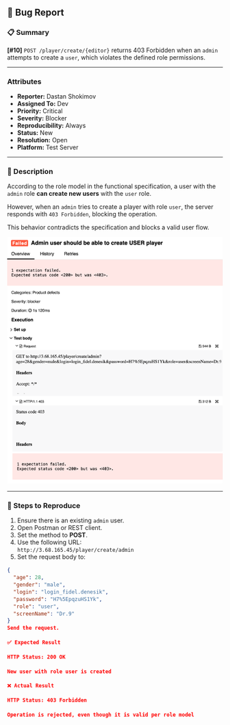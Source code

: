 ## 🐞 Bug Report

### 📋 Summary
**[#10]** `POST /player/create/{editor}` returns 403 Forbidden when an `admin` attempts to create a `user`, which violates the defined role permissions.

---

### Attributes

- **Reporter:** Dastan Shokimov
- **Assigned To:** Dev
- **Priority:** Critical
- **Severity:** Blocker
- **Reproducibility:** Always
- **Status:** New
- **Resolution:** Open
- **Platform:** Test Server

---

### 🧪 Description
According to the role model in the functional specification, a user with the `admin` role **can create new users** with the `user` role.

However, when an `admin` tries to create a player with role `user`, the server responds with `403 Forbidden`, blocking the operation.

This behavior contradicts the specification and blocks a valid user flow.

![img_8.png](img_8.png)

---

### 🔁 Steps to Reproduce

1. Ensure there is an existing `admin` user.
2. Open Postman or REST client.
3. Set the method to **POST**.
4. Use the following URL:  
   `http://3.68.165.45/player/create/admin`
5. Set the request body to:
```json
{
  "age": 28,
  "gender": "male",
  "login": "login_fidel.denesik",
  "password": "H7%5EpqzuHS1Yk",
  "role": "user",
  "screenName": "Dr.9"
}
Send the request.

✅ Expected Result

HTTP Status: 200 OK

New user with role user is created

❌ Actual Result

HTTP Status: 403 Forbidden

Operation is rejected, even though it is valid per role model